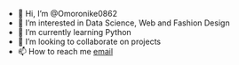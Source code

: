 - 👋 Hi, I’m @Omoronike0862
- 👀 I’m interested in Data Science, Web and Fashion Design
- 🌱 I’m currently learning Python 
- 💞️ I’m looking to collaborate on projects
- 📫 How to reach me [email](segilolaissa@gmail.com)

<!---
Omoronike0862/Omoronike0862 is a ✨ special ✨ repository because its `README.md` (this file) appears on your GitHub profile.
You can click the Preview link to take a look at your changes.
--->

